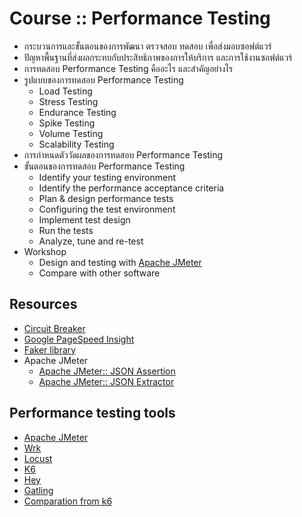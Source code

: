 # Course :: Performance Testing

* กระบวนการและขั้นตอนของการพัฒนา ตรวจสอบ ทดสอบ เพื่อส่งมอบซอฟต์แวร์
* ปัญหาพื้นฐานที่ส่งผลกระทบกับประสิทธิภาพของการให้บริการ และการใช้งานซอฟต์แวร์
* การทดสอบ Performance Testing คืออะไร และสำคัญอย่างไร
* รูปแบบของการทดสอบ Performance Testing
  * Load Testing
  * Stress Testing
  * Endurance Testing
  * Spike Testing
  * Volume Testing
  * Scalability Testing
* การกำหนดตัววัดผลของการทดสอบ Performance Testing
* ขั้นตอนของการทดสอบ Performance Testing
  * Identify your testing environment
  * Identify the performance acceptance criteria
  * Plan & design performance tests
  * Configuring the test environment
  * Implement test design
  * Run the tests
  * Analyze, tune and re-test
* Workshop
  * Design and testing with [Apache JMeter](https://jmeter.apache.org/)
  * Compare with other software

## Resources
* [Circuit Breaker](https://martinfowler.com/bliki/CircuitBreaker.html)
* [Google PageSpeed Insight](https://developers.google.com/speed/pagespeed/insights/)
* [Faker library](https://github.com/marak/Faker.js/)
* Apache JMeter
  * [Apache JMeter:: JSON Assertion](https://jmeter.apache.org/usermanual/component_reference.html#JSON_Assertion)
  * [Apache JMeter:: JSON Extractor](https://jmeter.apache.org/usermanual/component_reference.html#JSON_Extractor)

## Performance testing tools
* [Apache JMeter](https://jmeter.apache.org/)
* [Wrk](https://github.com/wg/wrk)
* [Locust](https://locust.io/)
* [K6](https://k6.io/)
* [Hey](https://github.com/rakyll/hey)
* [Gatling](https://gatling.io/)
* [Comparation from k6](https://k6.io/blog/comparing-best-open-source-load-testing-tools)
